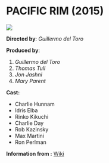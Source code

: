 #  PACIFIC RIM (2015)

![](http://1vzs2y1lx6fm2qdaaj2t2iq2uh.wpengine.netdna-cdn.com/wp-content/uploads/2013/07/image2-640x640.jpg)

__Directed by__: _Guillermo del Toro_

__Produced by__: 
1. _Guillermo del Toro_
2. _Thomas Tull_
3. _Jon Jashni_
4. _Mary Parent_

__Cast:__

+ Charlie Hunnam
+ Idris Elba
+ Rinko Kikuchi
+ Charlie Day
+ Rob Kazinsky
+ Max Martini
+ Ron Perlman


__Information from :__ [Wiki](https://en.wikipedia.org/wiki/Pacific_Rim_(film) "The Free Encyclopedia")
